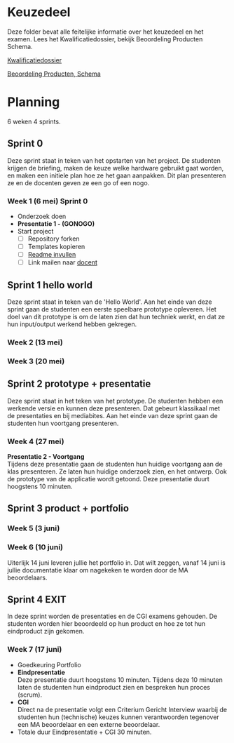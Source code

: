 # Keuzedeel
Deze folder bevat alle feitelijke informatie over het keuzedeel en het examen.  Lees het Kwalificatiedossier, bekijk Beoordeling Producten Schema.



[Kwalificatiedossier](https://github.com/MediacollegeAmsterdam/Keuzedeel-Special-Input-Output-2019/blob/master/Keuzedeel/Special_Input_-_Output.pdf)

[Beoordeling Producten, Schema](https://github.com/MediacollegeAmsterdam/Keuzedeel-Special-Input-Output-2019/blob/master/Keuzedeel/Beoordeling%20producten%20schema.pdf)

# Planning
6 weken 4 sprints.

## Sprint 0   <SPRINT>
Deze sprint staat in teken van het opstarten van het project. De studenten krijgen de briefing, maken de keuze welke hardware gebruikt gaat worden, en maken een initiele plan hoe ze het gaan aanpakken. Dit plan presenteren ze en de docenten geven ze een go of een nogo.

### Week 1 (6 mei)  Sprint 0
* Onderzoek doen
* **Presentatie 1 - (GONOGO)**
* Start project
  * [ ] Repository forken
  * [ ] Templates kopieren
  * [ ] [Readme invullen](../readme.md)
  * [ ] Link mailen naar [docent](e.schenk@ma-web.nl)

## Sprint 1   hello world<SPRINT> 
Deze sprint staat in teken van de 'Hello World'. Aan het einde van deze sprint gaan de studenten een eerste speelbare prototype opleveren. Het doel van dit prototype is om de laten zien dat hun techniek werkt, en dat ze hun input/output werkend hebben gekregen.

### Week 2 (13 mei) 

### Week 3 (20 mei)

## Sprint 2   prototype + presentatie<SPRINT>
Deze sprint staat in het teken van het prototype. De studenten hebben een werkende versie en kunnen deze presenteren. Dat gebeurt klassikaal met de presentaties en bij mediabites. Aan het einde van deze sprint gaan de studenten hun voortgang presenteren.
### Week 4 (27 mei)
**Presentatie 2 - Voortgang**  
Tijdens deze presentatie gaan de studenten hun huidige voortgang aan de klas presenteren. Ze laten hun huidige onderzoek zien, en het ontwerp. Ook de prototype van de applicatie wordt getoond. Deze presentatie duurt hoogstens 10 minuten.

## Sprint 3  product + portfolio <SPRINT>
### Week 5 (3 juni)
### Week 6 (10 juni)
Uiterlijk 14 juni leveren jullie het portfolio in. Dat wilt zeggen, vanaf 14 juni is jullie documentatie klaar om nagekeken te worden door de MA beoordelaars.
  
## Sprint 4 EXIT
In deze sprint worden de presentaties en de CGI examens gehouden. De studenten worden hier beoordeeld op hun product en hoe ze tot hun eindproduct zijn gekomen.

### Week 7 (17 juni)
* Goedkeuring Portfolio
* **Eindpresentatie**  
  Deze presentatie duurt hoogstens 10 minuten. Tijdens deze 10 minuten laten de studenten hun eindproduct zien en bespreken hun proces (scrum).
* **CGI**  
  Direct na de presentatie volgt een Criterium Gericht Interview waarbij de studenten hun (technische) keuzes kunnen verantwoorden tegenover een MA beoordelaar en een externe beoordelaar.
* Totale duur Eindpresentatie + CGI 30 minuten.
